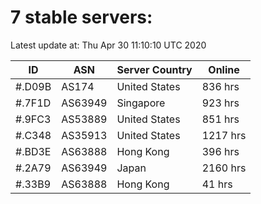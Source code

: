 # 7 stable servers:

Latest update at: Thu Apr 30 11:10:10 UTC 2020

| ID | ASN | Server Country | Online |
| -- | --- | -------------- | ------ |
| #.D09B | AS174 | United States | 836 hrs |
| #.7F1D | AS63949 | Singapore | 923 hrs |
| #.9FC3 | AS53889 | United States | 851 hrs |
| #.C348 | AS35913 | United States | 1217 hrs |
| #.BD3E | AS63888 | Hong Kong | 396 hrs |
| #.2A79 | AS63949 | Japan | 2160 hrs |
| #.33B9 | AS63888 | Hong Kong | 41 hrs |

